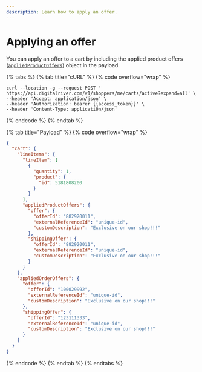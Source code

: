 ```yaml
---
description: Learn how to apply an offer.
---
```


# Applying an offer

You can apply an offer to a cart by including the applied product offers ([`appliedProductOffers`](https://drapi.io/commerce/#tag/API-Trigger-Offer/paths/\~1v1\~1shoppers\~1me\~1carts\~1active\~1line-items%20\(API%20Trigger%20Offer\)/post)) object in the payload.

{% tabs %}
{% tab title="cURL" %}
{% code overflow="wrap" %}
```http
curl --location -g --request POST ' https://api.digitalriver.com/v1/shoppers/me/carts/active?expand=all' \
--header 'Accept: application/json' \
--header 'Authorization: bearer {{access_token}}' \
--header 'Content-Type: applicati0n/json'
```
{% endcode %}
{% endtab %}

{% tab title="Payload" %}
{% code overflow="wrap" %}
```json
{
  "cart": {
    "lineItems": {
      "lineItem": [
        {
          "quantity": 1,
          "product": {
            "id": 5181808200
          }
        }
      ],
      "appliedProductOffers": {
        "offer": {
          "offerId": "882920011",
          "externalReferenceId": "unique-id",
          "customDescription": "Exclusive on our shop!!!"
        },
        "shippingOffer": {
          "offerId": "882920011",
          "externalReferenceId": "unique-id",
          "customDescription": "Exclusive on our shop!!!"
        }
      }
    },
    "appliedOrderOffers": {
      "offer": {
        "offerId": "100029992",
        "externalReferenceId": "unique-id",
        "customDescription": "Exclusive on our shop!!!"
      },
      "shippingOffer": {
        "offerId": "123111333",
        "externalReferenceId": "unique-id",
        "customDescription": "Exclusive on our shop!!!"
      }
    }
  }
}
```
{% endcode %}
{% endtab %}
{% endtabs %}

&#x20;
